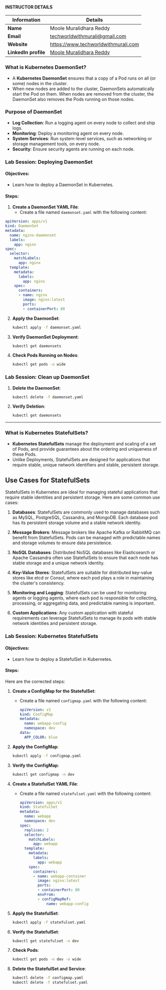 #### INSTRUCTOR DETAILS

|  Information             | Details                                                                      |
|----------------------    |------------------------------------------------------------------------------|
| **Name**                 | Moole Muralidhara Reddy                                                      |
| **Email**                | techworldwithmurali@gmail.com                                                |
| **Website**              | https://www.techworldwithmurali.com               |
| **LinkedIn profile**     | [Moole Muralidhara Reddy](https://www.linkedin.com/in/moole-muralidhara-reddy) |


### What is  Kubernetes DaemonSet?

- A **Kubernetes DaemonSet** ensures that a copy of a Pod runs on all (or some) nodes in the cluster.
- When new nodes are added to the cluster, DaemonSets automatically start the Pod on them. When nodes are removed from the cluster, the DaemonSet also removes the Pods running on those nodes.

### Purpose of DaemonSet

- **Log Collection**: Run a logging agent on every node to collect and ship logs.
- **Monitoring**: Deploy a monitoring agent on every node.
- **System Services**: Run system-level services, such as networking or storage management tools, on every node.
- **Security**: Ensure security agents are running on each node.

### Lab Session: Deploying DaemonSet

#### Objectives:
- Learn how to deploy a DaemonSet in Kubernetes.

#### Steps:

1. **Create a DaemonSet YAML File**:
   - Create a file named `daemonset.yaml` with the following content:
```yaml
apiVersion: apps/v1
kind: DaemonSet
metadata:
  name: nginx-daemonset
  labels:
    app: nginx
spec:
  selector:
    matchLabels:
      app: nginx
  template:
    metadata:
      labels:
        app: nginx
    spec:
      containers:
      - name: nginx
        image: nginx:latest
        ports:
        - containerPort: 80
 ```

2. **Apply the DaemonSet**:
   ```bash
   kubectl apply -f daemonset.yaml
   ```

3. **Verify DaemonSet Deployment**:
   ```bash
   kubectl get daemonsets
   ```

4. **Check Pods Running on Nodes**:
   ```bash
   kubectl get pods -o wide
   ```

### Lab Session: Clean up DaemonSet

1. **Delete the DaemonSet**:
   ```bash
   kubectl delete -f daemonset.yaml
   ```

2. **Verify Deletion**:
   ```bash
   kubectl get daemonsets
   ```

---

### What is Kubernetes StatefulSets?

- **Kubernetes StatefulSets** manage the deployment and scaling of a set of Pods, and provide guarantees about the ordering and uniqueness of these Pods.
- Unlike Deployments, StatefulSets are designed for applications that require stable, unique network identifiers and stable, persistent storage.

## Use Cases for StatefulSets

StatefulSets in Kubernetes are ideal for managing stateful applications that require stable identities and persistent storage. Here are some common use cases:

1. **Databases**:
   StatefulSets are commonly used to manage databases such as MySQL, PostgreSQL, Cassandra, and MongoDB. Each database pod has its persistent storage volume and a stable network identity.

2. **Message Brokers**:
   Message brokers like Apache Kafka or RabbitMQ can benefit from StatefulSets. Pods can be managed with predictable names and storage volumes to ensure data persistence.

3. **NoSQL Databases**:
   Distributed NoSQL databases like Elasticsearch or Apache Cassandra often use StatefulSets to ensure that each node has stable storage and a unique network identity.

4. **Key-Value Stores**:
   StatefulSets are suitable for distributed key-value stores like etcd or Consul, where each pod plays a role in maintaining the cluster's consistency.

5. **Monitoring and Logging**:
   StatefulSets can be used for monitoring agents or logging agents, where each pod is responsible for collecting, processing, or aggregating data, and predictable naming is important.

6. **Custom Applications**:
   Any custom application with stateful requirements can leverage StatefulSets to manage its pods with stable network identities and persistent storage.

### Lab Session: Kubernetes StatefulSets

#### Objectives:
- Learn how to deploy a StatefulSet in Kubernetes.

#### Steps:

Here are the corrected steps:

1. **Create a ConfigMap for the StatefulSet**:
   - Create a file named `configmap.yaml` with the following content:
     ```yaml
     apiVersion: v1
     kind: ConfigMap
     metadata:
       name: webapp-config
       namespace: dev
     data:
       APP_COLOR: blue
     ```

2. **Apply the ConfigMap**:
   ```bash
   kubectl apply -f configmap.yaml
   ```

3. **Verify the ConfigMap**:
   ```bash
   kubectl get configmap -n dev
   ```

4. **Create a StatefulSet YAML File**:
   - Create a file named `statefulset.yaml` with the following content:
     ```yaml
     apiVersion: apps/v1
     kind: StatefulSet
     metadata:
       name: webapp
       namespace: dev
     spec:
       replicas: 2
       selector:
         matchLabels:
           app: webapp
       template:
         metadata:
           labels:
             app: webapp
         spec:
           containers:
           - name: webapp-container
             image: nginx:latest
             ports:
             - containerPort: 80
             envFrom:
             - configMapRef:
                 name: webapp-config
     ```

5. **Apply the StatefulSet**:
   ```bash
   kubectl apply -f statefulset.yaml
   ```

6. **Verify the StatefulSet**:
   ```bash
   kubectl get statefulset -n dev
   ```

7. **Check Pods**:
   ```bash
   kubectl get pods -n dev -o wide
   ```

7. **Delete the StatefulSet and Service**:
   ```bash
   kubectl delete -f configmap.yaml
   kubectl delete -f statefulset.yaml
   ```

